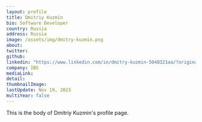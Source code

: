 ```yaml
---
layout: profile
title: Dmitriy Kuzmin
bio: Software Developer
country: Russia
address: Russia
image: /assets/img/dmitry-kuzmin.png
about:
twitter:
github:
linkedin: "https://www.linkedin.com/in/dmitry-kuzmin-5040321aa/?originalSubdomain=ru"
company: IBS
mediaLink:
detail: 
thumbnailImage:
lastUpdate: Nov 19, 2023
multiYear: false
---
```


This is the body of Dmitriy Kuzmin's profile page.
